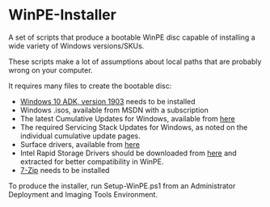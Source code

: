 WinPE-Installer
==============

A set of scripts that produce a bootable WinPE disc capable of installing a wide variety of Windows versions/SKUs.

These scripts make a lot of assumptions about local paths that are probably wrong on your computer.

It requires many files to create the bootable disc:
* [Windows 10 ADK, version 1903](https://developer.microsoft.com/en-us/windows/hardware/windows-assessment-deployment-kit) needs to be installed
* Windows .isos, available from MSDN with a subscription
* The latest Cumulative Updates for Windows, available from [here](https://support.microsoft.com/en-us/help/4498140)
* The required Servicing Stack Updates for Windows, as noted on the individual cumulative update pages.
* Surface drivers, available from [here](https://www.microsoft.com/surface/en-us/support/install-update-activate/download-drivers-and-firmware-for-surface?os=windows-10&=undefined)
* Intel Rapid Storage Drivers should be downloaded from [here](https://downloadcenter.intel.com/product/55005/Intel-Rapid-Storage-Technology-Intel-RST-) and extracted for better compatibility in WinPE.
* [7-Zip](http://www.7-zip.org/) needs to be installed

To produce the installer, run Setup-WinPE.ps1 from an Administrator Deployment and Imaging Tools Environment.
